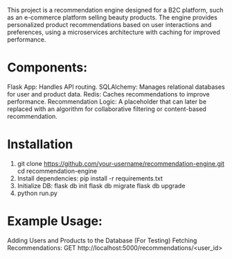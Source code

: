 This project is a recommendation engine designed for a B2C platform, such as an e-commerce platform selling 
beauty products.  The engine provides personalized product recommendations based on user interactions 
and preferences, using a microservices architecture with caching for improved performance.

# Components:
Flask App: Handles API routing.
SQLAlchemy: Manages relational databases for user and product data.
Redis: Caches recommendations to improve performance.
Recommendation Logic: A placeholder that can later be replaced with an algorithm for collaborative filtering or content-based recommendation.

# Installation
1. git clone https://github.com/your-username/recommendation-engine.git
   cd recommendation-engine
2. Install dependencies: pip install -r requirements.txt
3. Initialize DB:
    flask db init
    flask db migrate
    flask db upgrade
4. python run.py


# Example Usage:
Adding Users and Products to the Database (For Testing)
Fetching Recommendations:
    GET http://localhost:5000/recommendations/<user_id>

